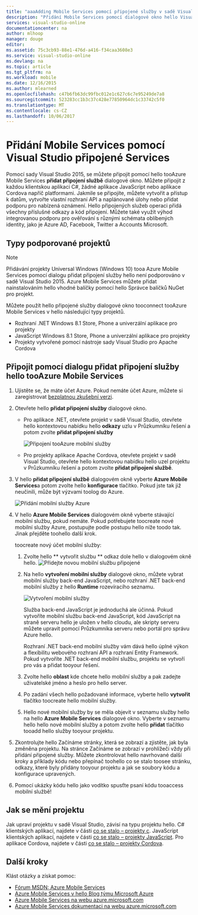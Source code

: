 ```yaml
---
title: "aaaAdding Mobile Services pomocí připojené služby v sadě Visual Studio | Microsoft Docs"
description: "Přidání Mobile Services pomocí dialogové okno hello Visual Studio přidat připojení služby"
services: visual-studio-online
documentationcenter: na
author: mlhoop
manager: douge
editor: 
ms.assetid: 75c3cb93-88e1-476d-a416-f34caa3608e3
ms.service: visual-studio-online
ms.devlang: na
ms.topic: article
ms.tgt_pltfrm: na
ms.workload: mobile
ms.date: 12/16/2015
ms.author: mlearned
ms.openlocfilehash: c47b6fb63dc99fbc012e1c627c6c7e95249de7a8
ms.sourcegitcommit: 523283cc1b3c37c428e77850964dc1c33742c5f0
ms.translationtype: MT
ms.contentlocale: cs-CZ
ms.lasthandoff: 10/06/2017
---
```

# <a name="adding-mobile-services-by-using-visual-studio-connected-services"></a>Přidání Mobile Services pomocí Visual Studio připojené Services
Pomocí sady Visual Studio 2015, se můžete připojit pomocí hello tooAzure Mobile Services **přidat připojení službě** dialogové okno. Můžete připojit z každou klientskou aplikaci C#, žádné aplikace JavaScript nebo aplikace Cordova napříč platformami. Jakmile se připojíte, můžete vytvořit a přístup k datům, vytvořte vlastní rozhraní API a naplánované úlohy nebo přidat podporu pro nabízená oznámení.  Hello připojených služeb operaci přidá všechny příslušné odkazy a kód připojení. Můžete také využít výhod integrovanou podporu pro ověřování s různými schémata oblíbených identity, jako je Azure AD, Facebook, Twitter a Accounts Microsoft.

## <a name="supported-project-types"></a>Typy podporované projektů
> [!NOTE]
> Přidávání projekty Universal Windows (Windows 10) tooa Azure Mobile Services pomocí dialogu přidat připojení služby hello není podporováno v sadě Visual Studio 2015. Azure Mobile Services můžete přidat nainstalováním hello vhodné balíčky pomocí hello Správce balíčků NuGet pro projekt.
> 
> 

Můžete použít hello připojené služby dialogové okno tooconnect tooAzure Mobile Services v hello následující typy projektů.

* Rozhraní .NET Windows 8.1 Store, Phone a univerzální aplikace pro projekty
* JavaScript Windows 8.1 Store, Phone a univerzální aplikace pro projekty
* Projekty vytvořené pomocí nástroje sady Visual Studio pro Apache Cordova

## <a name="connect-tooazure-mobile-services-using-hello-add-connected-services-dialog"></a>Připojit pomocí dialogu přidat připojení služby hello tooAzure Mobile Services
1. Ujistěte se, že máte účet Azure. Pokud nemáte účet Azure, můžete si zaregistrovat [bezplatnou zkušební verzi](http://go.microsoft.com/fwlink/?LinkId=518146).
2. Otevřete hello **přidat připojení služby** dialogové okno.
   
   * Pro aplikace .NET, otevřete projekt v sadě Visual Studio, otevřete hello kontextovou nabídku hello **odkazy** uzlu v Průzkumníku řešení a potom zvolte **přidat připojení služby**
     
        ![Připojení tooAzure mobilní služby](./media/vs-azure-tools-connected-services-add-mobile-services/IC797635.png)
   * Pro projekty aplikace Apache Cordova, otevřete projekt v sadě Visual Studio, otevřete hello kontextovou nabídku hello uzel projektu v Průzkumníku řešení a potom zvolte **přidat připojení službě**.
3. V hello **přidat připojení službě** dialogovém okně vyberte **Azure Mobile Services**a potom zvolte hello **konfigurace** tlačítko. Pokud jste tak již neučinili, může být výzvami toolog do Azure.
   
    ![Přidání mobilní služby Azure](./media/vs-azure-tools-connected-services-add-mobile-services/IC797636.png)
4. V hello **Azure Mobile Services** dialogovém okně vyberte stávající mobilní službu, pokud nemáte. Pokud potřebujete toocreate nové mobilní služby Azure, postupujte podle postupu hello níže toodo tak. Jinak přejděte toohello další krok.
   
    toocreate nový účet mobilní služby:
   
   1. Zvolte hello ** vytvořit službu ** odkaz dole hello v dialogovém okně hello.
       ![Přidejte novou mobilní službu připojené](./media/vs-azure-tools-connected-services-add-mobile-services/IC797637.png)
   2. Na hello **vytvoření mobilní služby** dialogové okno, můžete vybrat mobilní služby back-end JavaScript, nebo rozhraní .NET back-end mobilní služby z hello **Runtime** rozevíracího seznamu. 
      
       ![Vytvoření mobilní služby](./media/vs-azure-tools-connected-services-add-mobile-services/IC797638.png)
      
       Služba back-end JavaScript je jednoduchá ale účinná. Pokud vytvoříte mobilní službu back-end JavaScript, kód JavaScript na straně serveru hello je uložen v hello cloudu, ale skripty serveru můžete upravit pomocí Průzkumníka serveru nebo portál pro správu Azure hello. 
      
       Rozhraní .NET back-end mobilní služby vám dává hello úplné výkon a flexibilitu webového rozhraní API a rozhraní Entity Framework. Pokud vytvoříte .NET back-end mobilní službu, projektu se vytvoří pro vás a přidat tooyour řešení. 
   3. Zvolte hello **oblast** kde chcete hello mobilní služby a pak zadejte uživatelské jméno a heslo pro hello server.
   4. Po zadání všech hello požadované informace, vyberte hello **vytvořit** tlačítko toocreate hello mobilní služby.
   5. Hello nové mobilní služby by se měla objevit v seznamu služby hello na hello **Azure Mobile Services** dialogové okno. Vyberte v seznamu hello hello nové mobilní služby a potom zvolte hello **přidat** tlačítko tooadd hello služby tooyour projektu.
5. Zkontrolujte hello Začínáme stránky, která se zobrazí a zjistěte, jak byla změněna projektu. Na stránce Začínáme se zobrazí v prohlížeči vždy při přidání připojené služby. Můžete zkontrolovat hello navrhované další kroky a příklady kódu nebo přepínač toohello co se stalo toosee stránku, odkazy, které byly přidány tooyour projektu a jak se soubory kódu a konfigurace upravených.
6. Pomocí ukázky kódu hello jako vodítko spusťte psaní kódu tooaccess mobilní službě!

## <a name="how-your-project-is-modified"></a>Jak se mění projektu
Jak upraví projektu v sadě Visual Studio, závisí na typu projektu hello. C# klientských aplikací, najdete v části [co se stalo – projekty c](http://go.microsoft.com/fwlink/p/?LinkId=513119). JavaScript klientských aplikací, najdete v části [co se stalo – projekty JavaScript](http://go.microsoft.com/fwlink/p/?LinkId=513120). Pro aplikace Cordova, najdete v části [co se stalo – projekty Cordova](http://go.microsoft.com/fwlink/p/?LinkId=513116).

## <a name="next-steps"></a>Další kroky
Klást otázky a získat pomoc: 

* [Fórum MSDN: Azure Mobile Services](https://social.msdn.microsoft.com/forums/azure/home?forum=azuremobile)
* [Azure Mobile Services v hello Blog týmu Microsoft Azure](https://azure.microsoft.com/blog/topics/mobile/)
* [Azure Mobile Services na webu azure.microsoft.com](https://azure.microsoft.com/services/mobile-services/)
* [Azure Mobile Services dokumentaci na webu azure.microsoft.com](https://azure.microsoft.com/documentation/services/mobile-services/)

